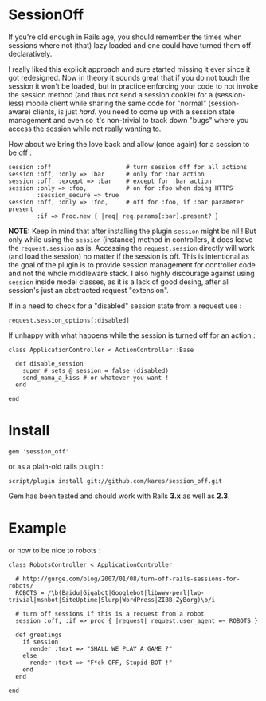 SessionOff
==========

If you're old enough in Rails age, you should remember the times when sessions
where not (that) lazy loaded and one could have turned them off declaratively.

I really liked this explicit approach and sure started missing it ever since it
got redesigned. Now in theory it sounds great that if you do not touch the session
it won't be loaded, but in practice enforcing your code to not invoke the session 
method (and thus not send a session cookie) for a (session-less) mobile client 
while sharing the same code for "normal" (session-aware) clients, is just *hard*.
you need to come up with a session state management and even so it's non-trivial 
to track down "bugs" where you access the session while not really wanting to.

How about we bring the love back and allow (once again) for a session to be off :

    session :off                     # turn session off for all actions
    session :off, :only => :bar      # only for :bar action
    session :off, :except => :bar    # except for :bar action
    session :only => :foo,           # on for :foo when doing HTTPS
            :session_secure => true 
    session :off, :only => :foo,     # off for :foo, if :bar parameter present
            :if => Proc.new { |req| req.params[:bar].present? }

**NOTE:** Keep in mind that after installing the plugin `session` might be nil !
But only while using the `session` (instance) method in controllers, it does
leave the `request.session` as is. Accessing the `request.session` directly will
work (and load the session) no matter if the session is off. This is intentional 
as the goal of the plugin is to provide session management for controller code 
and not the whole middleware stack.
I also highly discourage against using `session` inside model classes, as it is a 
lack of good desing, after all session's just an abstracted request "extension".

If in a need to check for a "disabled" session state from a request use :

    request.session_options[:disabled]

If unhappy with what happens while the session is turned off for an action :

    class ApplicationController < ActionController::Base

      def disable_session
        super # sets @_session = false (disabled)
        send_mama_a_kiss # or whatever you want !
      end

    end


Install
=======

    gem 'session_off'

or as a plain-old rails plugin :

    script/plugin install git://github.com/kares/session_off.git

Gem has been tested and should work with Rails **3.x** as well as **2.3**.

Example
=======

or how to be nice to robots :

    class RobotsController < ApplicationController

      # http://gurge.com/blog/2007/01/08/turn-off-rails-sessions-for-robots/
      ROBOTS = /\b(Baidu|Gigabot|Googlebot|libwww-perl|lwp-trivial|msnbot|SiteUptime|Slurp|WordPress|ZIBB|ZyBorg)\b/i

      # turn off sessions if this is a request from a robot
      session :off, :if => proc { |request| request.user_agent =~ ROBOTS }

      def greetings
        if session
          render :text => "SHALL WE PLAY A GAME ?"
        else
          render :text => "F*ck OFF, Stupid BOT !"
        end
      end

    end
